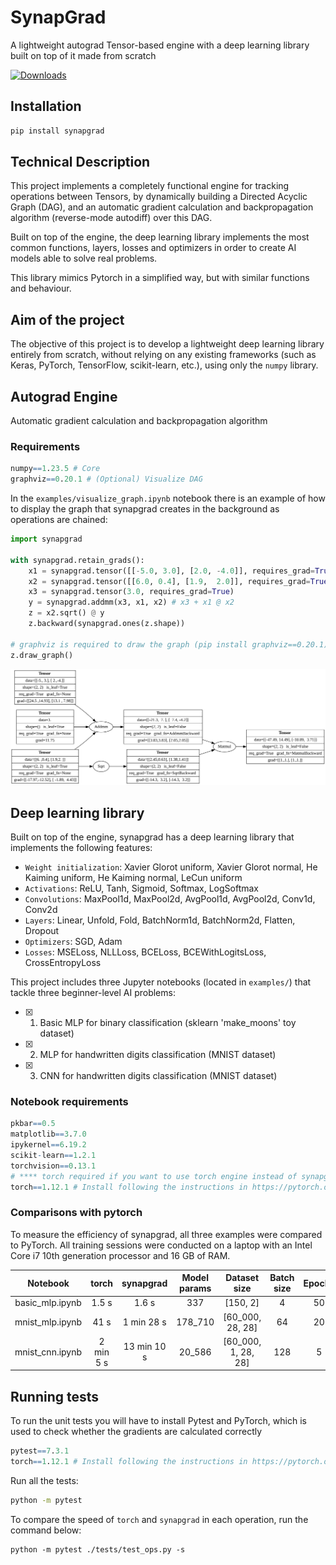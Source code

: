 #  SynapGrad

A lightweight autograd Tensor-based engine with a deep learning library built on top of it made from scratch

[![Downloads](https://static.pepy.tech/personalized-badge/synapgrad?period=total&units=international_system&left_color=black&right_color=blue&left_text=Downloads)](https://pepy.tech/project/synapgrad)

## Installation
```bash
pip install synapgrad
```

## Technical Description
This project implements a completely functional engine for tracking operations between Tensors, by dynamically building a Directed Acyclic Graph (DAG), and an automatic gradient calculation and backpropagation algorithm (reverse-mode autodiff) over this DAG.

Built on top of the engine, the deep learning library implements the most common functions, layers, losses and optimizers in order to create AI models able to solve real problems.

This library mimics Pytorch in a simplified way, but with similar functions and behaviour. 

## Aim of the project
The objective of this project is to develop a lightweight deep learning library entirely from scratch, without relying on any existing frameworks (such as Keras, PyTorch, TensorFlow, scikit-learn, etc.), using only the `numpy` library.

## Autograd Engine
Automatic gradient calculation and backpropagation algorithm

### Requirements
```r
numpy==1.23.5 # Core
graphviz==0.20.1 # (Optional) Visualize DAG
```

In the `examples/visualize_graph.ipynb` notebook there is an example of how to display the graph that synapgrad creates in the background as operations are chained:

```python
import synapgrad

with synapgrad.retain_grads():
    x1 = synapgrad.tensor([[-5.0, 3.0], [2.0, -4.0]], requires_grad=True)
    x2 = synapgrad.tensor([[6.0, 0.4], [1.9,  2.0]], requires_grad=True)
    x3 = synapgrad.tensor(3.0, requires_grad=True)
    y = synapgrad.addmm(x3, x1, x2) # x3 + x1 @ x2
    z = x2.sqrt() @ y
    z.backward(synapgrad.ones(z.shape))
    
# graphviz is required to draw the graph (pip install graphviz==0.20.1)
z.draw_graph()
```
![Graph Image](/.github/graph_example.svg)

## Deep learning library
Built on top of the engine, synapgrad has a deep learning library that implements the following features:

- `Weight initialization`: Xavier Glorot uniform, Xavier Glorot normal, He Kaiming uniform, He Kaiming normal, LeCun uniform
- `Activations`: ReLU, Tanh, Sigmoid, Softmax, LogSoftmax
- `Convolutions`: MaxPool1d, MaxPool2d, AvgPool1d, AvgPool2d, Conv1d, Conv2d
- `Layers`: Linear, Unfold, Fold, BatchNorm1d, BatchNorm2d, Flatten, Dropout
- `Optimizers`: SGD, Adam
- `Losses`: MSELoss, NLLLoss, BCELoss, BCEWithLogitsLoss, CrossEntropyLoss

This project includes three Jupyter notebooks (located in `examples/`) that tackle three beginner-level AI problems:

- [x] 1. Basic MLP for binary classification (sklearn 'make_moons' toy dataset)
- [x] 2. MLP for handwritten digits classification (MNIST dataset) 
- [x] 3. CNN for handwritten digits classification (MNIST dataset)

### Notebook requirements
```r
pkbar==0.5
matplotlib==3.7.0
ipykernel==6.19.2
scikit-learn==1.2.1
torchvision==0.13.1
# **** torch required if you want to use torch engine instead of synapgrad's *****
torch==1.12.1 # Install following the instructions in https://pytorch.org/
```

### Comparisons with pytorch
To measure the efficiency of synapgrad, all three examples were compared to PyTorch. All training sessions were conducted on a laptop with an Intel Core i7 10th generation processor and 16 GB of RAM.

| Notebook | torch | synapgrad | Model params | Dataset size | Batch size | Epochs |
|     :---:     |  :---:  |  :---:  | :---:  | :---:  | :---:  | :---:  |
| basic_mlp.ipynb | 1.5 s | 1.6 s | 337 | [150, 2] | 4 | 50 |
| mnist_mlp.ipynb | 41 s | 1 min 28 s | 178_710 |  [60_000, 28, 28]  | 64 | 20 | 
| mnist_cnn.ipynb |  2 min 5 s  |  13 min 10 s |  20_586  | [60_000, 1, 28, 28]  |  128  | 5 |

## Running tests

To run the unit tests you will have to install Pytest and PyTorch, which is used to check whether the gradients are calculated correctly
```r
pytest==7.3.1
torch==1.12.1 # Install following the instructions in https://pytorch.org/
```

Run all the tests:
```bash
python -m pytest
```
To compare the speed of `torch` and `synapgrad` in each operation, run the command below:
```
python -m pytest ./tests/test_ops.py -s
```
